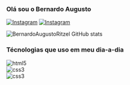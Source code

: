 ### Olá sou o Bernardo Augusto 

[![Instagram](https://img.shields.io/badge/Instagram-E4405F?style=for-the-badge&logo=instagram&logoColor=white)](https://www.instagram.com/accounts/onetap/?next=%2F)
[![Instagram](https://img.shields.io/badge/LinkedIn-0077B5?style=for-the-badge&logo=linkedin&logoColor=white)](https://www.linkedin.com/in/bernardo-mattos-08868220b/)

![BernardoAugustoRitzel GitHub stats](https://github-readme-stats.vercel.app/api?username=BernardoAugustoRitzel&show_icons=true&theme=dark)

### Técnologias que uso em meu dia-a-dia

<div>
    <img src="https://img.shields.io/badge/HTML5-E34F26?style=for-the-badge&logo=html5&logoColor=white" alt="html5">
</div>
<div>
    <img src="https://img.shields.io/badge/CSS3-1572B6?style=for-the-badge&logo=css3&logoColor=white" alt="css3">
</div>
<div>
    <img src="https://img.shields.io/badge/JavaScript-F7DF1E?style=for-the-badge&logo=javascript&logoColor=black" alt="css3">
</div>

